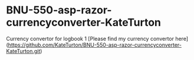 # BNU-550-asp-razor-currencyconverter-KateTurton
Currency convertor for logbook 1
[Please find my currency convertor here] (https://github.com/KateTurton/BNU-550-asp-razor-currencyconverter-KateTurton.git)
